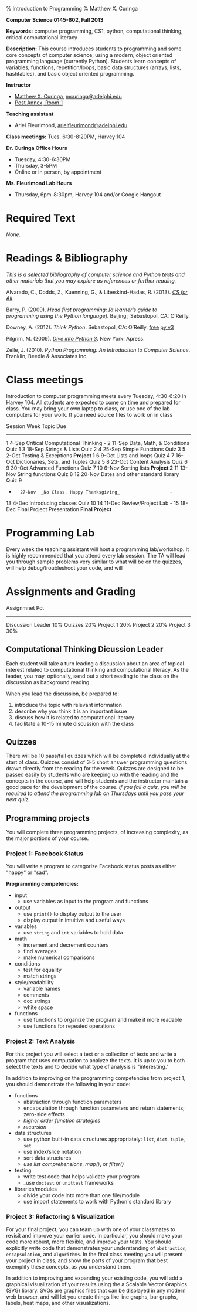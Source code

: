% Introduction to Programming
% Matthew X. Curinga

<!--
This syllabus was created for
the Educational Technology Program
at Adelphi University:
http://education.adelphi.edu
copyright 2012 Matthew X. Curinga
http://matt.curinga.com
This work is licensed under the Creative Commons Attribution-ShareAlike 3.0 Unported License.
To view a copy of this license, visit http://creativecommons.org/licenses/by-sa/3.0/ or send
a letter to Creative Commons, 444 Castro Street, Suite 900, Mountain View, California, 94041, USA.
We ask, but do not require, that attribution includes a link to our websites (above).
version: 2.1
Based on work available here: https://github.com/mcuringa/adelphi-ed-tech-courses
-->


**Computer Science 0145-602, Fall 2013**

**Keywords:**  computer programming, CS1, python, computational thinking, 
critical computational literacy

**Description:** This course introduces students to programming and 
some core concepts of computer science, using a modern, object oriented
programming language (currently Python). Students learn concepts of 
variables, functions, repetition/loops, basic data structures 
(arrays, lists, hashtables), and basic object oriented programming.

**Instructor**

* [Matthew X. Curinga](http://matt.curinga.com), <mcuringa@adelphi.edu>
* [Post Annex, Room 1](http://goo.gl/maps/XReYB "Where is Post Annex? click the link to see it on a map")

**Teaching assistant**

* Ariel Fleurimond, <arielfleurimond@adelphi.edu>

**Class meetings:** Tues. 6:30-8:20PM, Harvey 104

**Dr. Curinga Office Hours**

* Tuesday, 4:30-6:30PM
* Thursday, 3-5PM
* Online or in person, by appointment

**Ms. Fleurimond Lab Hours**

* Thursday, 6pm-8:30pm, Harvey 104 and/or Google Hangout

Required Text
==========================================================================================

_None._

Readings & Bibliography
==========================================================================================

_This is a selected bibliography of computer science and Python texts and other materials
that you may explore as references or further reading._

Alvarado, C., Dodds, Z., Kuenning, G., & Libeskind-Hadas, R. (2013). [_CS for All_](http://www.cs.hmc.edu/csforall/).

Barry, P. (2009). _Head first programming: [a learner’s guide to
programming using the Python language]_. Beijing ; Sebastopol,
CA: O’Reilly.

Downey, A. (2012). _Think Python_. Sebastopol, CA: O’Reilly. 
[free](http://www.greenteapress.com/thinkpython/html/index.html)
[py v3](http://faculty.stedwards.edu/mikek/python/thinkpython.pdf)

Pilgrim, M. (2009). [_Dive into Python 3_](http://www.diveinto.org/python3/index.html). New York: Apress.

Zelle, J. (2010). _Python Programming: An Introduction to Computer
Science_. Franklin, Beedle & Associates Inc.

Class meetings
==========================================================================================

Introduction to computer programming meets every Tuesday, 4:30-6:20 in Harvey 104.
All students are expected to come on time and prepared for class. You may bring your
own laptop to class, or use one of the lab computers for your work. If you need
source files to work on in class	

Session Week    Topic									Due
------- ------  -------------------------------------   -------------------
1       4-Sep   Critical Computational Thinking                  -
2       11-Sep  Data, Math, & Conditions				Quiz 1
3       18-Sep  Strings & Lists							Quiz 2
4       25-Sep  Simple Functions						Quiz 3
5       2-Oct   Testing & Exceptions					**Project 1**
6       9-Oct   Lists and loops							Quiz 4
7       16-Oct  Dictionaries, Sets, and Tuples          Quiz 5
8       23-Oct  Content Analysis            			Quiz 6
9       30-Oct  Advanced Functions						Quiz 7
10      6-Nov   Sorting lists							**Project 2**
11      13-Nov  String functions						Quiz 8
12      20-Nov  Dates and other standard library		Quiz 9
-       27-Nov  _No Class. Happy Thanksgiving_				     -
13      4-Dec   Introducing classes						Quiz 10
14      11-Dec  Review/Project Lab						         -
15      18-Dec  Final Project Presentation				**Final Project**



Programming Lab
==========================================================================================

Every week the teaching assistant will host a programming lab/workshop. It is highly
recommended that you attend every lab session. The TA will lead you through sample
problems very similar to what will be on the quizzes, will help debug/troubleshoot
your code, and will 



Assignments and Grading
==========================================================================================

Assignmnet              Pct
-------------------     -------
Discussion Leader       10%
Quizzes                 20%
Project 1		        20%
Project 2               20%
Project 3               30%



Computational Thinking Dicussion Leader
--------------------------------------------------------

Each student will take a turn leading a discussion about an area
of topical interest related to computational thinking and computational
literacy. As the leader, you may, optionally, send out a short reading
to the class on the discussion as background reading.

When you lead the discussion, be prepared to:

1. introduce the topic with relevant information
2. describe why you think it is an important issue
3. discuss how it is related to computational literacy
4. facilitate a 10-15 minute discussion with the class


Quizzes
--------------------------------------------------------

There will be 10 pass/fail quizzes which will be completed 
individually at the start of class. Quizzes consist of 3-5 short 
answer programming questions drawn directly from the reading for the 
week. Quizzes are designed to be passed easily by students who are 
keeping up with the reading and the concepts in the course, and will 
help students and the instructor maintain a good pace for the 
development of the course. _If you fail a quiz, you will be required
to attend the programming lab on Thursdays until you pass your next
quiz._


Programming projects
--------------------------------------------------------

You will complete three programming projects, of increasing complexity, as the major
portions of your course.


### Project 1: Facebook Status

You will write a program to categorize Facebook status posts as either "happy" or "sad".

**Programming competencies:**

* input
	- use variables as input to the program and functions
* output
	- use ``print()`` to display output to the user
	- display output in intuitive and useful ways
* variables
	- use ``string`` and ``int`` variables to hold data
* math
	- increment and decrement counters
	- find averages
	- make numerical comparisons
* conditions
	- test for equality
	- match strings
* style/readability
	- variable names
	- comments
	- doc strings
	- white space
* functions
	- use functions to organize the program and make it more readable
	- use functions for repeated operations
	

### Project 2: Text Analysis

For this project you will select a text or a collection of texts and write a program
that uses computation to analyze the texts. It is up to you to both select the texts
and to decide what type of analysis is "interesting."

In addition to improving on the programming competencies from project 1, you should
demonstrate the following in your code:

* functions
	- abstraction through function parameters
	- encapsulation through function parameters and return statements; zero-side effects
	- _higher order function strategies_
	- _recursion_
* data structures
	- use python built-in data structures appropriately: ``list``, ``dict``, ``tuple``, ``set``
	- use index/slice notation
	- sort data structures
	- _use list comprehensions_, _map()_, or _filter()_
* testing
	- write test code that helps validate your program
	- _use ``doctest`` or ``unittest`` frameworks
* libraries/modules
	- divide your code into more than one file/module
	- use import statements to work with Python's standard library

### Project 3: Refactoring & Visualization

For your final project, you can team up with one of your classmates to revisit and improve
your earlier code. In particular, you should make your code more robust, more flexible,
and improve your tests. You should explicitly write code that demonstrates your understanding
of ``abstraction``, ``encapsulation``, and ``algorithms``. In the final class meeting
you will present your project in class, and show the parts of your program that best
exemplify these concepts, as you understand them.

In addition to improving and expanding your existing code, you will add a graphical
visualization of your results using the a Scalable Vector Graphics (SVG) library. SVGs
are graphics files that can be displayed in any modern web browser, and will let you
create things like line graphs, bar graphs, labels, heat maps, and other visualizations.


